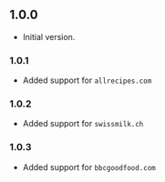 ## 1.0.0
- Initial version.
### 1.0.1
- Added support for `allrecipes.com`
### 1.0.2
- Added support for `swissmilk.ch`
### 1.0.3
- Added support for `bbcgoodfood.com`
